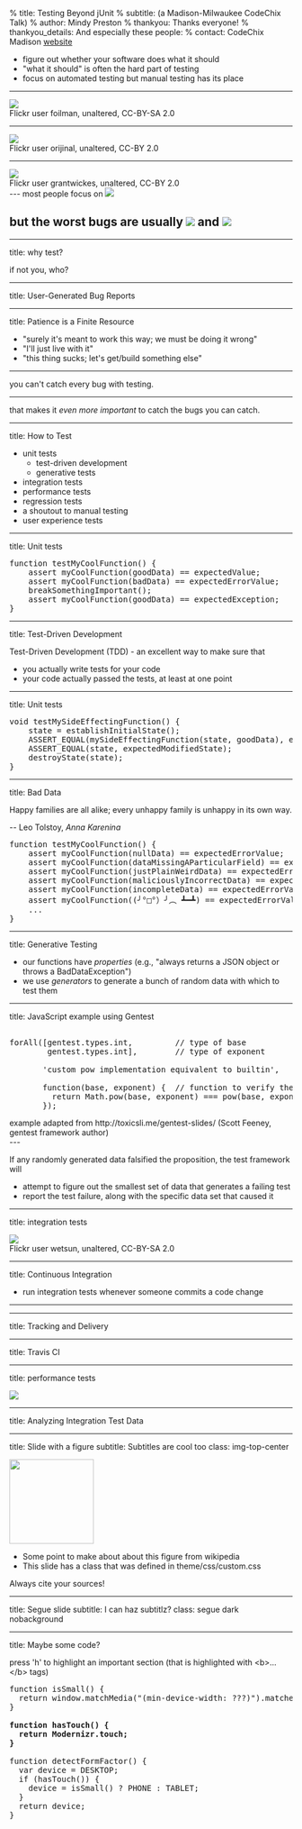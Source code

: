 % title: Testing Beyond jUnit
% subtitle: (a Madison-Milwaukee CodeChix Talk)
% author: Mindy Preston
% thankyou: Thanks everyone!
% thankyou_details: And especially these people:
% contact: <span>CodeChix Madison</span> <a href="http://www.codechix/">website</a>

<!-- preliminaries:

* can everyone hear me?
* if I'm talking too fast/slow, loud/soft, please raise your hand and let me know
* same if you need me to repeat something or if you want to request clarification
* please save substantive questions/comments for the end; there will be time to discuss them

---
title: Testing Beyond jUnit
build_lists: false

What we'll talk about

- what I mean by 'testing'
- why test?
- testing methodologies
- what to do with testing data
- your questions!

---
title: You Keep Using That Word

<!-- explain what I mean when I say "testing" -->

- figure out whether your software does what it should
- "what it should" is often the hard part of testing
- focus on automated testing but manual testing has its place

---
<!-- things testing encompasses: happy path (the code does the right thing to well-formed input in the absence of exceptions) -->

<!--TODO image -->
<img src="figures/happy_path_large.jpg" />

<footer class="source">Flickr user foilman, unaltered, CC-BY-SA 2.0</footer>

---
<!-- the program handles bad input as specified (hopefully gracefully) -->
<!--TODO image -->
<img src="figures/sign_error_large.jpg" />

<footer class="source">Flickr user orijinal, unaltered, CC-BY 2.0</footer>

---
<!-- the program handles systems failures as gracefully as possible -->
<!-- TODO image -->
<img src="figures/outage_large.jpg" />

<footer class="source">Flickr user grantwickes, unaltered, CC-BY 2.0</footer>
---
most people focus on 
<img src="figures/happy_path_small.jpg" />

but the worst bugs are usually
<img src="figures/sign_error_small.jpg" /> and <img src="figures/outage_small.jpg" />
---

<!-- about 5 mins from start of talk to this point -->

---
title: why test?

<!-- if you're not doing it, your users (or your QA people, or your support people, or people who build things on top of your product) are doing it for you '-->
<!-- TODO graph of software bugs; nice visual on how there's no bug-free software -->
if not you, who?

---
title: User-Generated Bug Reports
<!-- users make terrible bug reports. -->

<!--TODO: get a really horrible email screenshot of the "it's broken" sort -->
---
title: Patience is a Finite Resource

<!-- user patience is a finite resource.  if your product is generally reliable you'll start up top, but every user-visible bug you ship moves you closer to the bottom of this list. ' -->

* "surely it's meant to work this way; we must be doing it wrong"
* "I'll just live with it"
* "this thing sucks; let's get/build something else"

---

you can't catch every bug with testing. <!-- ' -->

---

that makes it *even more important* to catch the bugs you can catch.

<!-- why test section was ~3 minutes -->

---
title: How to Test

* unit tests 
	* test-driven development
	* generative tests
* integration tests
* performance tests
* regression tests
* a shoutout to manual testing
* user experience tests

---
title: Unit tests
<!-- generally, take the form of some kind of assertion about your data - usually the return value from a function -->

<!-- it can be hard to see the point of these in systems that are put together like we're taught they should be -- small functions limited in scope doing one job -- because those functions are human-sized and we imagine we know their behavior.  It's true that we know their behavior when we're writing the function, and for a little while after we're done, but as anyone who's had to go back and read their code years later  can tell you, it doesn't stay obvious. -->


<!-- refactoring and legacy code shoutout. -->

<!-- TODO: redo this in javascript -->
<pre class="prettyprint" data-lang="java">
function testMyCoolFunction() {
	assert myCoolFunction(goodData) == expectedValue;
	assert myCoolFunction(badData) == expectedErrorValue;
	breakSomethingImportant();
	assert myCoolFunction(goodData) == expectedException;
}
</pre>
---
title: Test-Driven Development

Test-Driven Development (TDD) - an excellent way to make sure that

* you actually write tests for your code
* your code actually passed the tests, at least at one point

---
title: Unit tests
<!-- in more complicated cases, you have to do a lot of bookkeeping; moreover, statechecking can get nontrivial -->
<!-- you can see this when unit tests are the only testing framework; in a lot of cases, other kinds of testing frameworks are better for nontrivial side-effecting systems -->

<!-- TODO: look up some of those -->

<pre class="prettyprint" data-lang="c">
void testMySideEffectingFunction() {
	state = establishInitialState();
	ASSERT_EQUAL(mySideEffectingFunction(state, goodData), expectedValue);
	ASSERT_EQUAL(state, expectedModifiedState);
	destroyState(state);
}
</pre>

---
title: Bad Data 

Happy families are all alike; every unhappy family is unhappy in its own way.

-- Leo Tolstoy, <i>Anna Karenina</i>

<!-- so too with good data and bad data.  There's probably >1 kind of data that your function shouldn't try to operate on. -->

<pre class="prettyprint" data-lang="java">
function testMyCoolFunction() {
	assert myCoolFunction(nullData) == expectedErrorValue;
	assert myCoolFunction(dataMissingAParticularField) == expectedErrorValue;
	assert myCoolFunction(justPlainWeirdData) == expectedErrorValue;
	assert myCoolFunction(maliciouslyIncorrectData) == expectedErrorValue;
	assert myCoolFunction(incompleteData) == expectedErrorValue;
	assert myCoolFunction((╯°□°）╯︵ ┻━┻) == expectedErrorValue;
	...
}
</pre>
---
title: Generative Testing
<!-- generally our unit tests take the form of some assertion about returned values from functions -->
<!-- what if we could make assertions about our *code* instead? -->
* our functions have *properties* (e.g., "always returns a JSON object or throws a BadDataException")
* we use *generators* to generate a bunch of random data with which to test them 
<!-- about 8 minutes from methodology to here -->
---
title: JavaScript example using Gentest
<pre class="prettyprint" data-lang="javascript">

forAll([gentest.types.int,         // type of base
        gentest.types.int],        // type of exponent

       'custom pow implementation equivalent to builtin',   // name of property

       function(base, exponent) {  // function to verify the property
         return Math.pow(base, exponent) === pow(base, exponent);
       });
</pre>

<footer class="source">example adapted from http://toxicsli.me/gentest-slides/ (Scott Feeney, gentest framework author)</footer>
---

<!-- You can then ask for a certain number of randomized tests to be run.  -->

If any randomly generated data falsified the proposition, the test framework will
* attempt to figure out the smallest set of data that generates a failing test
* report the test failure, along with the specific data set that caused it

<!-- note the advantage of getting tests for cases you didn't think of -->

---
title: integration tests

<img src="figures/misaligned_lock.jpg" />

<footer class="source">Flickr user wetsun, unaltered, CC-BY-SA 2.0</footer>

<!-- making sure your individual units fit together.  Interfaces between modules and systems are where bugs spawn -->
<!-- usually require some infrastructure and more time to run than unit tests -->
<!-- also usually more complicated to write, especially when targeting specific things; important to prioritize and make tests for what's essential first (it builds! it runs!) -->

---
title: Continuous Integration

<!-- integration tests work best when they're run very frequently.  common schedules are daily, bidaily (before and after workday), or hourly. -->
<!-- continuous integration, which is kicked off as a result of a code commit, is gaining ground as tooling supports it -->

* run integration tests whenever someone commits a code change

---


---
title: Tracking and Delivery

<!-- delivering results from integration tests is a big deal; they're often too cumbersome for a developer to run locally (or require coordination if multiple components are being developed in parallel).  frameworks that get this right are key. -->

<!-- Jenkins, Travis; who else? -->
---
title: Travis CI

<!-- TODO need a LOT more content here -->
---
title: performance tests

<img src="figures/loading_cursor.jpg" />

<!-- it's important to think about because the right answer, too late to help me, is as bad as no answer -->
<!-- consider the whole application - your webapp's JS can be fast, but that doesn't help if it's rendering the results of an extremely slow database query -->
<!-- implementing performance tests is highly dependent on your stack and your application; many people end up having to write their own framework -->
<!-- sometimes integration testing frameworks can help you here; many will give stats on time to build & time to run tests, which may or may not map to real-world performance for you -->
<!-- shoutout to statsd/graphite for performance monitoring -->
---
title: Analyzing Integration Test Data

<!-- graphite/jenkins seems to be a common pair -->

<!-- logstash for log stashin' gets some love too ; with aggregated logs across multiple builds you can ask questions like "how many tests failed on a null pointer exception in this class" to make a case for refactoring, for example -->

<!-- quick demo if possible - 
https://logstash.openstack.org , search for build_status:"FAILURE", show breakdown of build_queue, re-search for build_queue="gate", drill down into errors -->

---
title: Slide with a figure
subtitle: Subtitles are cool too
class: img-top-center

<img height=150 src=figures/200px-6n-graf.svg.png />

- Some point to make about about this figure from wikipedia
- This slide has a class that was defined in theme/css/custom.css

<footer class="source"> Always cite your sources! </footer>

---
title: Segue slide
subtitle: I can haz subtitlz?
class: segue dark nobackground

---
title: Maybe some code?

press 'h' to highlight an important section (that is highlighted
with &lt;b&gt;...&lt;/b&gt; tags)

<pre class="prettyprint" data-lang="javascript">
function isSmall() {
  return window.matchMedia("(min-device-width: ???)").matches;
}

<b>function hasTouch() {
  return Modernizr.touch;
}</b>

function detectFormFactor() {
  var device = DESKTOP;
  if (hasTouch()) {
    device = isSmall() ? PHONE : TABLET;
  }
  return device;
}
</pre>

